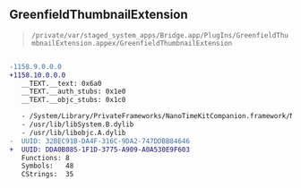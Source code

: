 ## GreenfieldThumbnailExtension

> `/private/var/staged_system_apps/Bridge.app/PlugIns/GreenfieldThumbnailExtension.appex/GreenfieldThumbnailExtension`

```diff

-1158.9.0.0.0
+1158.10.0.0.0
   __TEXT.__text: 0x6a0
   __TEXT.__auth_stubs: 0x1e0
   __TEXT.__objc_stubs: 0x1c0

   - /System/Library/PrivateFrameworks/NanoTimeKitCompanion.framework/NanoTimeKitCompanion
   - /usr/lib/libSystem.B.dylib
   - /usr/lib/libobjc.A.dylib
-  UUID: 32BEC91B-DA4F-316C-9DA2-747DDBB84646
+  UUID: DDA0B085-1F1D-3775-A909-A0A530E9F603
   Functions: 8
   Symbols:   48
   CStrings:  35

```
